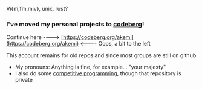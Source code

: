 Vi{m,fm,miv}, unix, rust?

### I've moved my personal projects to [codeberg](https://codeberg.org/akemi)!

Continue here ----> [https://codeberg.org/akemi](https://codeberg.org/akemi) <---- Oops, a bit to the left

This account remains for old repos and since most groups are still on github

 - My pronouns: Anything is fine, for example... "your majesty"
 - I also do some [competitive programming](https://open.kattis.com/users/akemi), though that repository is private
